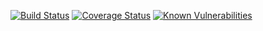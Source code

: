 [![Build Status](https://app.travis-ci.com/ze-nto/enquete-app.svg?branch=main)](https://app.travis-ci.com/ze-nto/enquete-app)
[![Coverage Status](https://coveralls.io/repos/github/ze-nto/enquete-app/badge.svg?branch=main)](https://coveralls.io/github/ze-nto/enquete-app?branch=main)
[![Known Vulnerabilities](https://snyk.io/test/github/ze-nto/enquete-app/badge.svg)](https://snyk.io/test/github/ze-nto/enquete-app)